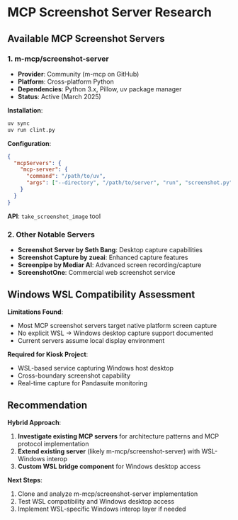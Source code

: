# MCP Screenshot Server Research

## Available MCP Screenshot Servers

### 1. m-mcp/screenshot-server
- **Provider**: Community (m-mcp on GitHub)
- **Platform**: Cross-platform Python
- **Dependencies**: Python 3.x, Pillow, uv package manager
- **Status**: Active (March 2025)

**Installation**:
```bash
uv sync
uv run clint.py
```

**Configuration**:
```json
{
  "mcpServers": {
    "mcp-server": {
      "command": "/path/to/uv",
      "args": ["--directory", "/path/to/server", "run", "screenshot.py"]
    }
  }
}
```

**API**: `take_screenshot_image` tool

### 2. Other Notable Servers
- **Screenshot Server by Seth Bang**: Desktop capture capabilities
- **Screenshot Capture by zueai**: Enhanced capture features  
- **Screenpipe by Mediar AI**: Advanced screen recording/capture
- **ScreenshotOne**: Commercial web screenshot service

## Windows WSL Compatibility Assessment

**Limitations Found**:
- Most MCP screenshot servers target native platform screen capture
- No explicit WSL → Windows desktop capture support documented
- Current servers assume local display environment

**Required for Kiosk Project**:
- WSL-based service capturing Windows host desktop
- Cross-boundary screenshot capability
- Real-time capture for Pandasuite monitoring

## Recommendation

**Hybrid Approach**:
1. **Investigate existing MCP servers** for architecture patterns and MCP protocol implementation
2. **Extend existing server** (likely m-mcp/screenshot-server) with WSL-Windows interop
3. **Custom WSL bridge component** for Windows desktop access

**Next Steps**:
1. Clone and analyze m-mcp/screenshot-server implementation
2. Test WSL compatibility and Windows desktop access
3. Implement WSL-specific Windows interop layer if needed